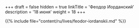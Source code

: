 +++
draft = false
hidden = true
linkTitle = 'Феодор Иорданский'
description = '18 июня'
weight = 18
+++

{{% include file="content/ru/lives/feodor-iordanskii.md" %}}
